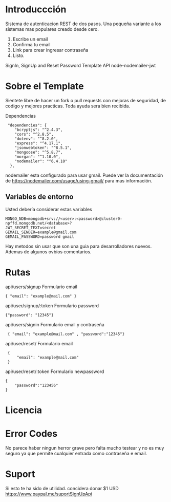 # Introduccción

Sistema de autenticacion REST de dos pasos.
Una pequeña variante a los sistemas mas populares creado desde cero.

1. Escribe un email
2. Confirma tu email
3. Link para crear ingresar contraseña
4. Listo.

SignIn, SignUp and Reset Password Template API node-nodemailer-jwt

# Sobre el Template

Sientete libre de hacer un fork o pull requests con mejoras de seguridad, de codigo y mejores practicas. Toda ayuda sera bien recibida.

Dependencias

```
 "dependencies": {
    "bcryptjs": "^2.4.3",
    "cors": "^2.8.5",
    "dotenv": "^8.2.0",
    "express": "^4.17.1",
    "jsonwebtoken": "^8.5.1",
    "mongoose": "^5.8.7",
    "morgan": "^1.10.0",
    "nodemailer": "^6.4.10"
  },
```

nodemailer esta configurado para usar gmail. Puede ver la documentación de https://nodemailer.com/usage/using-gmail/ para mas información.

## Variables de entorno

Usted debería considerar estas variables

```
MONGO_NDB=mongodb+srv://<user>:<password>@cluster0-npffd.mongodb.net/<database>?
JWT_SECRET_TEXT=secret
GEMAIL_SENDER=example@gmail.com
GEMAIL_PASSWORD=password gmail
```

Hay metodos sin usar que son una guia para desarrolladores nuevos. Ademas de algunos ovbios comentarios.

# Rutas

api/users/signup
Formulario email

```
{ "email": "example@mail.com" }
```

api/user/signup/:token
Formulario password

```
{"password": "12345"}
```

api/users/signin
Formulario email y contraseña

```
 { "email": "example@mail.com" , "password":"12345"}
```

api/user/reset/
Formulario email

```
 {
     "email": "example@mail.com"
 }
```

api/user/reset/:token
Formulario newpassword

```
{
    "password":"123456"
}
```

# Licencia

# Error Codes

No parece haber ningun herror grave pero falta mucho testear y no es muy seguro ya que permite cualquier entrada como contraseña e email.

# Suport

Si esto te ha sido de utilidad. concidera donar \$1 USD
https://www.paypal.me/suportSignUpApi
